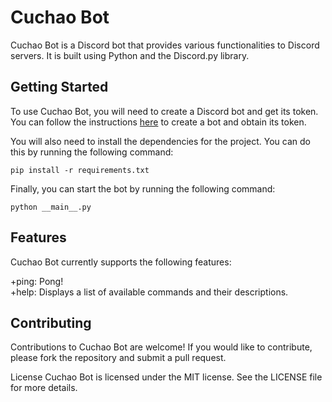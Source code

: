 # Cuchao Bot
Cuchao Bot is a Discord bot that provides various functionalities to Discord servers. It is built using Python and the Discord.py library.

## Getting Started
To use Cuchao Bot, you will need to create a Discord bot and get its token. You can follow the instructions [here](https://discordpy.readthedocs.io/en/stable/discord.html) to create a bot and obtain its token.


You will also need to install the dependencies for the project. You can do this by running the following command:

```
pip install -r requirements.txt
```

Finally, you can start the bot by running the following command:

```
python __main__.py
```

## Features
Cuchao Bot currently supports the following features:

+ping: Pong!  
+help: Displays a list of available commands and their descriptions.

## Contributing
Contributions to Cuchao Bot are welcome! If you would like to contribute, please fork the repository and submit a pull request.

License
Cuchao Bot is licensed under the MIT license. See the LICENSE file for more details.
